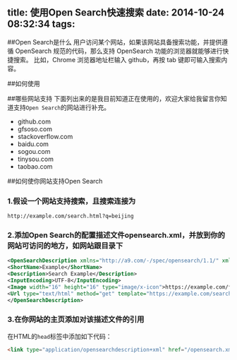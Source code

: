 title: 使用Open Search快速搜索 
date: 2014-10-24 08:32:34
tags:
---

##Open Search是什么
用户访问某个网站，如果该网站具备搜索功能，并提供遵循 OpenSearch 规范的代码，那么支持 OpenSearch 功能的浏览器就能够进行快捷搜索。 比如，Chrome 浏览器地址栏输入 github，再按 tab 键即可输入搜索内容。

##如何使用

##哪些网站支持
下面列出来的是我目前知道正在使用的，欢迎大家给我留言你知道支持`Open Search`的网站进行补充。

- github.com
- gfsoso.com
- stackoverflow.com
- baidu.com
- sogou.com
- tinysou.com
- taobao.com

##如何使你网站支持Open Search

### 1.假设一个网站支持搜索，且搜索连接为

	http://example.com/search.html?q=beijing	

### 2.添加Open Search的配置描述文件opensearch.xml，并放到你的网站可访问的地方，如网站跟目录下

``` xml
<OpenSearchDescription xmlns="http://a9.com/-/spec/opensearch/1.1/" xmlns:moz="http://www.mozilla.org/2006/browser/search/">
<ShortName>Example</ShortName>
<Description>Search Example</Description>
<InputEncoding>UTF-8</InputEncoding>
<Image width="16" height="16" type="image/x-icon">https://example.com/favicon.ico</Image>
<Url type="text/html" method="get" template="https://example.com/search?q={searchTerms}&ref=opensearch"/>
</OpenSearchDescription>
```

### 3.在你网站的主页添加对该描述文件的引用

在HTML的`head`标签中添加如下代码：

``` html
<link type="application/opensearchdescription+xml" href="/opensearch.xml" title="example">
```
